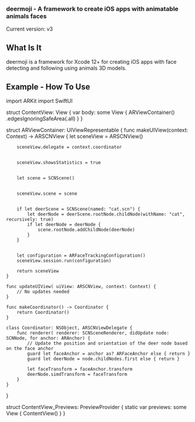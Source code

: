 ### deermoji - A framework to create iOS apps with animatable animals faces
Current version: v3
## What Is It
deermoji is a framework for Xcode 12+ for creating iOS apps with face detecting and following using animals 3D models.
## Example - How To Use
import ARKit
import SwiftUI

struct ContentView: View {
    var body: some View {
        ARViewContainer()
            .edgesIgnoringSafeArea(.all)
    }
}

struct ARViewContainer: UIViewRepresentable {
    func makeUIView(context: Context) -> ARSCNView {
        let sceneView = ARSCNView()


        sceneView.delegate = context.coordinator


        sceneView.showsStatistics = true


        let scene = SCNScene()


        sceneView.scene = scene


        if let deerScene = SCNScene(named: "cat.scn") {
            let deerNode = deerScene.rootNode.childNode(withName: "cat", recursively: true)
            if let deerNode = deerNode {
                scene.rootNode.addChildNode(deerNode)
            }
        }


        let configuration = ARFaceTrackingConfiguration()
        sceneView.session.run(configuration)

        return sceneView
    }

    func updateUIView( uiView: ARSCNView, context: Context) {
        // No updates needed
    }

    func makeCoordinator() -> Coordinator {
        return Coordinator()
    }

    class Coordinator: NSObject, ARSCNViewDelegate {
        func renderer( renderer: SCNSceneRenderer, didUpdate node: SCNNode, for anchor: ARAnchor) {
            // Update the position and orientation of the deer node based on the face anchor
            guard let faceAnchor = anchor as? ARFaceAnchor else { return }
            guard let deerNode = node.childNodes.first else { return }

            let faceTransform = faceAnchor.transform
            deerNode.simdTransform = faceTransform
        }
    }
}

struct ContentView_Previews: PreviewProvider {
    static var previews: some View {
        ContentView()
    }
}
